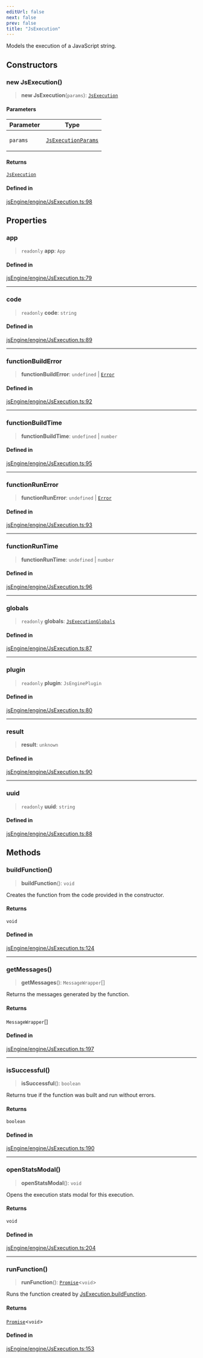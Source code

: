 ```yaml
---
editUrl: false
next: false
prev: false
title: "JsExecution"
---
```


Models the execution of a JavaScript string.

## Constructors

### new JsExecution()

> **new JsExecution**(`params`): [`JsExecution`](/obsidian-js-engine-plugin-docs/api/classes/jsexecution/)

#### Parameters

<table>
<thead>
<tr>
<th>Parameter</th>
<th>Type</th>
</tr>
</thead>
<tbody>
<tr>
<td>

`params`

</td>
<td>

[`JsExecutionParams`](/obsidian-js-engine-plugin-docs/api/interfaces/jsexecutionparams/)

</td>
</tr>
</tbody>
</table>

#### Returns

[`JsExecution`](/obsidian-js-engine-plugin-docs/api/classes/jsexecution/)

#### Defined in

[jsEngine/engine/JsExecution.ts:98](https://github.com/mProjectsCode/obsidian-js-engine-plugin/blob/b03cdc5d89f9f492e8ccbc5d6a798fe7e18efd5e/jsEngine/engine/JsExecution.ts#L98)

## Properties

### app

> `readonly` **app**: `App`

#### Defined in

[jsEngine/engine/JsExecution.ts:79](https://github.com/mProjectsCode/obsidian-js-engine-plugin/blob/b03cdc5d89f9f492e8ccbc5d6a798fe7e18efd5e/jsEngine/engine/JsExecution.ts#L79)

***

### code

> `readonly` **code**: `string`

#### Defined in

[jsEngine/engine/JsExecution.ts:89](https://github.com/mProjectsCode/obsidian-js-engine-plugin/blob/b03cdc5d89f9f492e8ccbc5d6a798fe7e18efd5e/jsEngine/engine/JsExecution.ts#L89)

***

### functionBuildError

> **functionBuildError**: `undefined` \| [`Error`](https://developer.mozilla.org/docs/Web/JavaScript/Reference/Global_Objects/Error)

#### Defined in

[jsEngine/engine/JsExecution.ts:92](https://github.com/mProjectsCode/obsidian-js-engine-plugin/blob/b03cdc5d89f9f492e8ccbc5d6a798fe7e18efd5e/jsEngine/engine/JsExecution.ts#L92)

***

### functionBuildTime

> **functionBuildTime**: `undefined` \| `number`

#### Defined in

[jsEngine/engine/JsExecution.ts:95](https://github.com/mProjectsCode/obsidian-js-engine-plugin/blob/b03cdc5d89f9f492e8ccbc5d6a798fe7e18efd5e/jsEngine/engine/JsExecution.ts#L95)

***

### functionRunError

> **functionRunError**: `undefined` \| [`Error`](https://developer.mozilla.org/docs/Web/JavaScript/Reference/Global_Objects/Error)

#### Defined in

[jsEngine/engine/JsExecution.ts:93](https://github.com/mProjectsCode/obsidian-js-engine-plugin/blob/b03cdc5d89f9f492e8ccbc5d6a798fe7e18efd5e/jsEngine/engine/JsExecution.ts#L93)

***

### functionRunTime

> **functionRunTime**: `undefined` \| `number`

#### Defined in

[jsEngine/engine/JsExecution.ts:96](https://github.com/mProjectsCode/obsidian-js-engine-plugin/blob/b03cdc5d89f9f492e8ccbc5d6a798fe7e18efd5e/jsEngine/engine/JsExecution.ts#L96)

***

### globals

> `readonly` **globals**: [`JsExecutionGlobals`](/obsidian-js-engine-plugin-docs/api/interfaces/jsexecutionglobals/)

#### Defined in

[jsEngine/engine/JsExecution.ts:87](https://github.com/mProjectsCode/obsidian-js-engine-plugin/blob/b03cdc5d89f9f492e8ccbc5d6a798fe7e18efd5e/jsEngine/engine/JsExecution.ts#L87)

***

### plugin

> `readonly` **plugin**: `JsEnginePlugin`

#### Defined in

[jsEngine/engine/JsExecution.ts:80](https://github.com/mProjectsCode/obsidian-js-engine-plugin/blob/b03cdc5d89f9f492e8ccbc5d6a798fe7e18efd5e/jsEngine/engine/JsExecution.ts#L80)

***

### result

> **result**: `unknown`

#### Defined in

[jsEngine/engine/JsExecution.ts:90](https://github.com/mProjectsCode/obsidian-js-engine-plugin/blob/b03cdc5d89f9f492e8ccbc5d6a798fe7e18efd5e/jsEngine/engine/JsExecution.ts#L90)

***

### uuid

> `readonly` **uuid**: `string`

#### Defined in

[jsEngine/engine/JsExecution.ts:88](https://github.com/mProjectsCode/obsidian-js-engine-plugin/blob/b03cdc5d89f9f492e8ccbc5d6a798fe7e18efd5e/jsEngine/engine/JsExecution.ts#L88)

## Methods

### buildFunction()

> **buildFunction**(): `void`

Creates the function from the code provided in the constructor.

#### Returns

`void`

#### Defined in

[jsEngine/engine/JsExecution.ts:124](https://github.com/mProjectsCode/obsidian-js-engine-plugin/blob/b03cdc5d89f9f492e8ccbc5d6a798fe7e18efd5e/jsEngine/engine/JsExecution.ts#L124)

***

### getMessages()

> **getMessages**(): `MessageWrapper`[]

Returns the messages generated by the function.

#### Returns

`MessageWrapper`[]

#### Defined in

[jsEngine/engine/JsExecution.ts:197](https://github.com/mProjectsCode/obsidian-js-engine-plugin/blob/b03cdc5d89f9f492e8ccbc5d6a798fe7e18efd5e/jsEngine/engine/JsExecution.ts#L197)

***

### isSuccessful()

> **isSuccessful**(): `boolean`

Returns true if the function was built and run without errors.

#### Returns

`boolean`

#### Defined in

[jsEngine/engine/JsExecution.ts:190](https://github.com/mProjectsCode/obsidian-js-engine-plugin/blob/b03cdc5d89f9f492e8ccbc5d6a798fe7e18efd5e/jsEngine/engine/JsExecution.ts#L190)

***

### openStatsModal()

> **openStatsModal**(): `void`

Opens the execution stats modal for this execution.

#### Returns

`void`

#### Defined in

[jsEngine/engine/JsExecution.ts:204](https://github.com/mProjectsCode/obsidian-js-engine-plugin/blob/b03cdc5d89f9f492e8ccbc5d6a798fe7e18efd5e/jsEngine/engine/JsExecution.ts#L204)

***

### runFunction()

> **runFunction**(): [`Promise`](https://developer.mozilla.org/docs/Web/JavaScript/Reference/Global_Objects/Promise)\<`void`\>

Runs the function created by [JsExecution.buildFunction](../../../../../obsidian-js-engine-plugin-docs/api/classes/jsexecution/#buildfunction).

#### Returns

[`Promise`](https://developer.mozilla.org/docs/Web/JavaScript/Reference/Global_Objects/Promise)\<`void`\>

#### Defined in

[jsEngine/engine/JsExecution.ts:153](https://github.com/mProjectsCode/obsidian-js-engine-plugin/blob/b03cdc5d89f9f492e8ccbc5d6a798fe7e18efd5e/jsEngine/engine/JsExecution.ts#L153)
